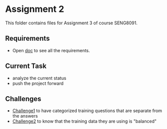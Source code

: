 # Assignment 2
This folder contains files for Assignment 3 of course SENG8091.

## Requirements
- Open [doc](requirements.md) to see all the requirements.

## Current Task
- analyze the current status
- push the project forward

## Challenges
- [Challenge1](challenge1.md) to have categorized training questions that are separate from the answers
- [Challenge2](challenge2.md) to know that the training data they are using is "balanced"